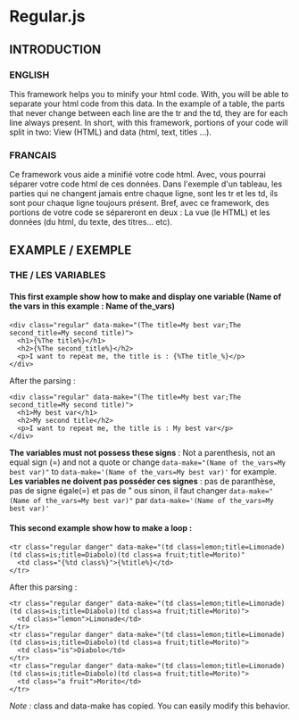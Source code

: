 # Regular.js
## INTRODUCTION
### ENGLISH

This framework helps you to minify your html code. With, you will be able to separate your html code from this data. In the example of a table, the parts that never change between each line are the tr and the td, they are for each line always present.
In short, with this framework, portions of your code will split in two: View (HTML) and data (html, text, titles ...).

### FRANCAIS

Ce framework vous aide a minifié votre code html. Avec, vous pourrai séparer votre code html de ces données. Dans l'exemple d'un tableau, les parties qui ne changent jamais entre chaque ligne, sont les tr et les td, ils sont pour chaque ligne toujours présent.
Bref, avec ce framework, des portions de votre code se sépareront en deux : La vue (le HTML) et les données (du html, du texte, des titres... etc).

## EXAMPLE / EXEMPLE

### THE / LES VARIABLES
#### This first example show how to make and display one variable (Name of the vars in this example : Name of the_vars)

    <div class="regular" data-make="(The title=My best var;The second_title=My second title)">
      <h1>{%The title%}</h1>
      <h2>{%The second_title%}</h2>
      <p>I want to repeat me, the title is : {%The title_%}</p>
    </div>

After the parsing :

    <div class="regular" data-make="(The title=My best var;The second_title=My second title)">
      <h1>My best var</h1>
      <h2>My second title</h2>
      <p>I want to repeat me, the title is : My best var</p>
    </div>

**The variables must not possess these signs** : Not a parenthesis, not an equal sign (=) and not a quote or change `data-make="(Name of the_vars=My best var)"` to `data-make='(Name of the_vars=My best var)'` for example.
**Les variables ne doivent pas posséder ces signes** : pas de paranthèse, pas de signe égale(=) et pas de " ous sinon, il faut changer `data-make="(Name of the_vars=My best var)"` par `data-make='(Name of the_vars=My best var)'`

#### This second example show how to make a loop :

    <tr class="regular danger" data-make="(td class=lemon;title=Limonade)(td class=is;title=Diabolo)(td class=a fruit;title=Morito)"
      <td class="{%td class%}">{%title%}</td>
    </tr>

After this parsing :

    <tr class="regular danger" data-make="(td class=lemon;title=Limonade)(td class=is;title=Diabolo)(td class=a fruit;title=Morito)">
      <td class="lemon">Limonade</td>
    </tr>
    <tr class="regular danger" data-make="(td class=lemon;title=Limonade)(td class=is;title=Diabolo)(td class=a fruit;title=Morito)">
      <td class="is">Diabolo</td>
    </tr>
    <tr class="regular danger" data-make="(td class=lemon;title=Limonade)(td class=is;title=Diabolo)(td class=a fruit;title=Morito)">
      <td class="a fruit">Morito</td>
    </tr>

*Note :* class and data-make has copied. You can easily modify this behavior.
